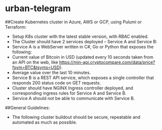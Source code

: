 # urban-telegram

##Create Kubernetes cluster in Azure, AWS or GCP, using Pulumi or Terraform:

* Setup K8s cluster with the latest stable version, with RBAC enabled.
* The Cluster should have 2 services deployed – Service A and Service B:
* Service A is a WebServer written in C#, Go or Python that exposes the following:
* Current value of Bitcoin in USD (updated every 10 seconds taken from an API on the web, like https://min-api.cryptocompare.com/data/price?fsym=BTC&tsyms=USD).
* Average value over the last 10 minutes.
* Service B is a REST API service, which exposes a single controller that responds 200 status code on GET requests.
* Cluster should have NGINX Ingress controller deployed, and corresponding ingress rules for Service A and Service B.
* Service A should not be able to communicate with Service B.
 

##General Guidelines:

* The following cluster buildout should be secure, repeatable and automated as much as possible.
 
